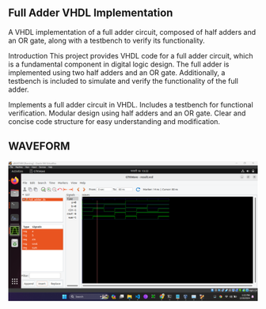 ## Full Adder VHDL Implementation

A VHDL implementation of a full adder circuit, composed of half adders and an OR gate, along with a testbench to verify its functionality.

Introduction
This project provides VHDL code for a full adder circuit, which is a fundamental component in digital logic design. The full adder is implemented using two half adders and an OR gate. Additionally, a testbench is included to simulate and verify the functionality of the full adder.

Implements a full adder circuit in VHDL.
Includes a testbench for functional verification.
Modular design using half adders and an OR gate.
Clear and concise code structure for easy understanding and modification.

## WAVEFORM 
<img src="https://github.com/Sudhin-star1/Embedded_VHDL_LAB/blob/main/fulladder2halfadderORgate/Screenshot%20(421).png">
